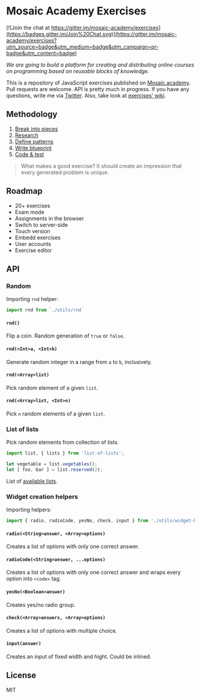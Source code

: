 # Mosaic Academy Exercises

[![Join the chat at https://gitter.im/mosaic-academy/exercises](https://badges.gitter.im/Join%20Chat.svg)](https://gitter.im/mosaic-academy/exercises?utm_source=badge&utm_medium=badge&utm_campaign=pr-badge&utm_content=badge)

_We are going to build a platform for creating and distributing online courses on programming based on reusable blocks of knowledge._

This is a repository of JavaScript exercises published on [Mosaic.academy](http://mosaic.academy). Pull requests are welcome. API is pretty much in progress. If you have any questions, write me via [Twitter](https://twitter.com/surganov). Also, take look at [exercises' wiki](https://github.com/mosaic-academy/exercises/wiki/Home.md).

## Methodology
1. [Break into pieces](https://github.com/mosaic-academy/exercises/wiki/Home.md)
2. [Research](https://github.com/mosaic-academy/exercises/wiki/let-and-const#reference)
3. [Define patterns](https://github.com/mosaic-academy/exercises/wiki/arrow-functions.md)
4. [Write blueprint](https://github.com/mosaic-academy/exercises/wiki/template-strings.md#blueprint)
5. [Code & test](https://github.com/mosaic-academy/exercises/blob/master/object-literal-es6.js)

> What makes a good exercise? It should create an impression that every generated problem is unique.

## Roadmap
- 20+ exercises
- Exam mode
- Assignments in the browser
- Switch to server-side
- Touch version
- Embedd exercises
- User accounts
- Exercise editor

## API

### Random
Importing `rnd` helper:
```js
import rnd from `./utils/rnd`
```

#### `rnd()`
Flip a coin. Random generation of `true` or `false`.

#### `rnd(<Int>a, <Int>b)`
Generate random integer in a range from `a` to `b`, inclusively.

#### `rnd(<Array>list)`
Pick random element of a given `list`.

#### `rnd(<Array>list, <Int>n)`
Pick `n` random elements of a given `list`.


### List of lists
Pick random elements from collection of lists.
```js
import list, { lists } from 'list-of-lists';

let vegetable = list.vegetables();
let [ foo, bar ] = list.reserved(2);
```

List of [available lists](https://github.com/mosaic-academy/list).


### Widget creation helpers
Importing helpers:
```js
import { radio, radioCode, yesNo, check, input } from './utils/widget-helpers'
```

#### `radio(<String>answer, <Array>options)`
Creates a list of options with only one correct answer.

#### `radioCode(<String>answer, ...options)`
Creates a list of options with only one correct answer and wraps every option into `<code>` tag.

#### `yesNo(<Boolean>answer)`
Creates yes/no radio group.

#### `check(<Array>answers, <Array>options)`
Creates a list of options with multiple choice.

#### `input(answer)`
Creates an input of fixed width and hight. Could be inlined.

## License
MIT
